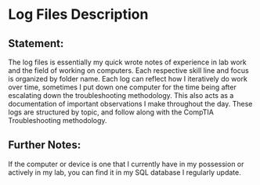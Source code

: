 # Log Files Description

## Statement:
The log files is essentially my quick wrote notes of experience in lab work and the field of working on computers. Each
respective skill line and focus is organized by folder name. Each log can reflect how I iteratively do work over time,
sometimes I put down one computer for the time being after escalating down the troubleshooting methodology. This also
acts as a documentation of important observations I make throughout the day. These logs are structured by topic, and 
follow along with the CompTIA Troubleshooting methodology.


## Further Notes:
If the computer or device is one that I currently have in my possession or actively in my lab, you can find it in my
SQL database I regularly update.

